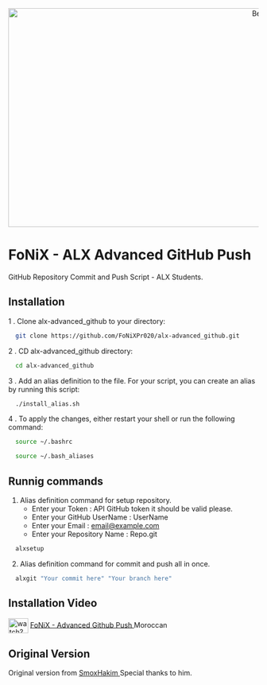 <div align="center">
  <a href="#">
    <img src="https://i.imgur.com/dPLaB8d.png" alt="Betty" width="1000" height="440">
  </a>
</div>

# FoNiX - ALX Advanced GitHub Push

GitHub Repository Commit and Push Script - ALX Students.

## Installation

1 . Clone alx-advanced_github to your directory:
```sh
  git clone https://github.com/FoNiXPr020/alx-advanced_github.git
```
2 . CD alx-advanced_github directory:
```sh
  cd alx-advanced_github
```
3 . Add an alias definition to the file. For your script, you can create an alias by running this script:
```sh
  ./install_alias.sh
```

4 . To apply the changes, either restart your shell or run the following command:
```sh
  source ~/.bashrc
```
```sh
  source ~/.bash_aliases
```
    
## Runnig commands

1. Alias definition command for setup repository.
	* Enter your Token : API GitHub token it should be valid please.
	* Enter your GitHub UserName : UserName
	* Enter your Email : email@example.com
	* Enter your Repository Name : Repo.git
```sh
  alxsetup
```

2. Alias definition command for commit and push all in once.
```sh
  alxgit "Your commit here" "Your branch here"
```

## Installation Video

<a href="https://www.youtube.com/watch?v=Aqt2lb-gUi0" target="blank"><img align="center" src="https://raw.githubusercontent.com/rahuldkjain/github-profile-readme-generator/master/src/images/icons/Social/youtube.svg" alt="watch?v=Aqt2lb-gUi0" height="30" width="40" /></a> [FoNiX - Advanced Github Push ](https://www.youtube.com/watch?v=Aqt2lb-gUi0) Moroccan

## Original Version

Original version from [ SmoxHakim ](https://github.com/smoxhakim/push_to_github) Special thanks to him.
